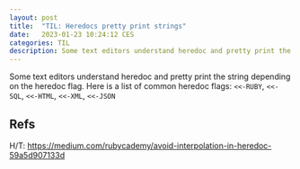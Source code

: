 ```yaml
---
layout: post
title:  "TIL: Heredocs pretty print strings"
date:   2023-01-23 10:24:12 CES
categories: TIL
description: Some text editors understand heredoc and pretty print the string depending on the heredoc flag.
---
```


Some text editors understand heredoc and pretty print the string depending on the heredoc flag.
Here is a list of common heredoc flags: `<<-RUBY`, `<<-SQL`, `<<-HTML`, `<<-XML`, `<<-JSON`

## Refs

H/T: <https://medium.com/rubycademy/avoid-interpolation-in-heredoc-59a5d907133d>
